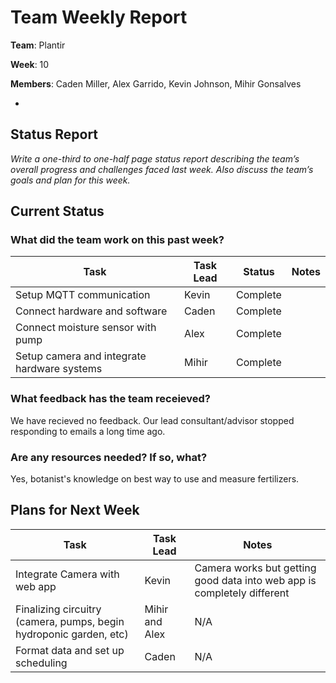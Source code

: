 # Team Weekly Report

**Team**: Plantir

**Week**: 10

**Members**: Caden Miller, Alex Garrido, Kevin Johnson, Mihir Gonsalves

*

## Status Report

*Write a one-third to one-half page status report describing the team’s overall progress and challenges faced last week. Also discuss the team’s goals and plan for this week.*



## Current Status

### What did the team work on this past week?

| Task | Task Lead | Status | Notes |
| ---- | --------- | ------ | ----- |
|   Setup MQTT communication   |     Kevin      |    Complete    |       |
|   Connect hardware and software   |     Caden      |    Complete    |       |
|   Connect moisture sensor with pump   |     Alex      |    Complete    |       |
|   Setup camera and integrate hardware systems    |     Mihir     |    Complete    |       |

### What feedback has the team receieved?

We have recieved no feedback. Our lead consultant/advisor stopped responding to emails a long time ago.

### Are any resources needed? If so, what?
Yes, botanist's knowledge on best way to use and measure fertilizers.

## Plans for Next Week

| Task | Task Lead | Notes |
| ---- | --------- | ----- |
|   Integrate Camera with web app   |     Kevin      |   Camera works but getting good data into web app is completely different   |
|   Finalizing circuitry (camera, pumps, begin hydroponic garden, etc)    |     Mihir and Alex     |   N/A   |
|   Format data and set up scheduling   |     Caden     |   N/A   |
